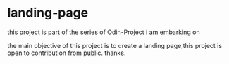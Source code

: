 # landing-page
this project is part of the series of Odin-Project i am embarking on

the main objective of this project is to create a landing page,this project is open to contribution from public.
thanks.
